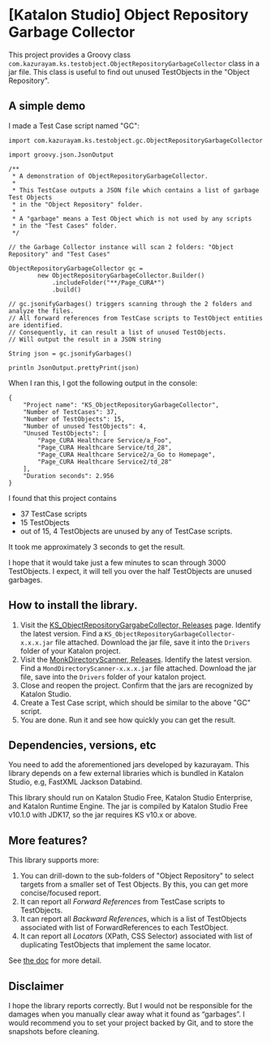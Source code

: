 # [Katalon Studio] Object Repository Garbage Collector

This project provides a Groovy class `com.kazurayam.ks.testobject.ObjectRepositoryGarbageCollector` class
in a jar file. This class is useful to find out unused TestObjects in the "Object Repository".

## A simple demo

I made a Test Case script named "GC":

```
import com.kazurayam.ks.testobject.gc.ObjectRepositoryGarbageCollector

import groovy.json.JsonOutput

/**
 * A demonstration of ObjectRepositoryGarbageCollector.
 *
 * This TestCase outputs a JSON file which contains a list of garbage Test Objects
 * in the "Object Repository" folder.
 *
 * A "garbage" means a Test Object which is not used by any scripts
 * in the "Test Cases" folder.
 */

// the Garbage Collector instance will scan 2 folders: "Object Repository" and "Test Cases"

ObjectRepositoryGarbageCollector gc =
        new ObjectRepositoryGarbageCollector.Builder()
            .includeFolder("**/Page_CURA*")
            .build()

// gc.jsonifyGarbages() triggers scanning through the 2 folders and analyze the files.
// All forward references from TestCase scripts to TestObject entities are identified.
// Consequently, it can result a list of unused TestObjects.
// Will output the result in a JSON string

String json = gc.jsonifyGarbages()

println JsonOutput.prettyPrint(json)
```

When I ran this, I got the following output in the console:

```
{
    "Project name": "KS_ObjectRepositoryGarbageCollector",
    "Number of TestCases": 37,
    "Number of TestObjects": 15,
    "Number of unused TestObjects": 4,
    "Unused TestObjects": [
        "Page_CURA Healthcare Service/a_Foo",
        "Page_CURA Healthcare Service/td_28",
        "Page_CURA Healthcare Service2/a_Go to Homepage",
        "Page_CURA Healthcare Service2/td_28"
    ],
    "Duration seconds": 2.956
}
```

I found that this project contains

- 37 TestCase scripts
- 15 TestObjects
- out of 15, 4 TestObjects are unused by any of TestCase scripts.

It took me approximately 3 seconds to get the result.

I hope that it would take just a few minutes to scan through 3000 TestObjects. I expect, it will tell you over the half TestObjects are unused garbages.

## How to install the library.

1. Visit the [KS_ObjectRepositoryGargabeCollector, Releases](https://github.com/kazurayam/KS_ObjectRepositoryGarbageCollector/releases) page. Identify the latest version. Find a `KS_ObjectRepositoryGarbageCollector-x.x.x.jar` file attached. Download the jar file, save it into the `Drivers` folder of your Katalon project.
2. Visit the [MonkDirectoryScanner, Releases](https://github.com/kazurayam/MonkDirectoryScanner/releases/tag/0.1.0). Identify the latest version. Find a `MondDirectoryScanner-x.x.x.jar` file attached. Download the jar file, save into the `Drivers` folder of your katalon project.
3. Close and reopen the project. Confirm that the jars are recognized by Katalon Studio.
4. Create a Test Case script, which should be similar to the above "GC" script.
5. You are done. Run it and see how quickly you can get the result.

## Dependencies, versions, etc

You need to add the aforementioned jars developed by kazurayam.
This library depends on a few external libraries which is bundled in Katalon Studio, e.g, FastXML Jackson Databind.

This library should run on Katalon Studio Free, Katalon Studio Enterprise, and Katalon Runtime Engine. The jar is compiled by Katalon Studio Free v10.1.0 with JDK17, so the jar requires KS v10.x or above.

## More features?

This library supports more:

1. You can drill-down to the sub-folders of "Object Repository" to select targets from a smaller set of Test Objects. By this, you can get more concise/focused report.
2. It can report all *Forward Reference*s from TestCase scripts to TestObjects.
3. It can report all *Backward Reference*s, which is a list of TestObjects associated with list of ForwardReferences to each TestObject.
4. It can report all *Locator*s (XPath, CSS Selector) associated with list of duplicating TestObjects that implement the same locator.

See [the doc](https://kazurayam.github.io/KS_ObjectRepositoryGarbageCollector/) for more detail.

## Disclaimer

I hope the library reports correctly. But I would not be responsible for the damages when you manually clear away what it found as “garbages”. I would recommend you to set your project backed by Git, and to store the snapshots before cleaning.
